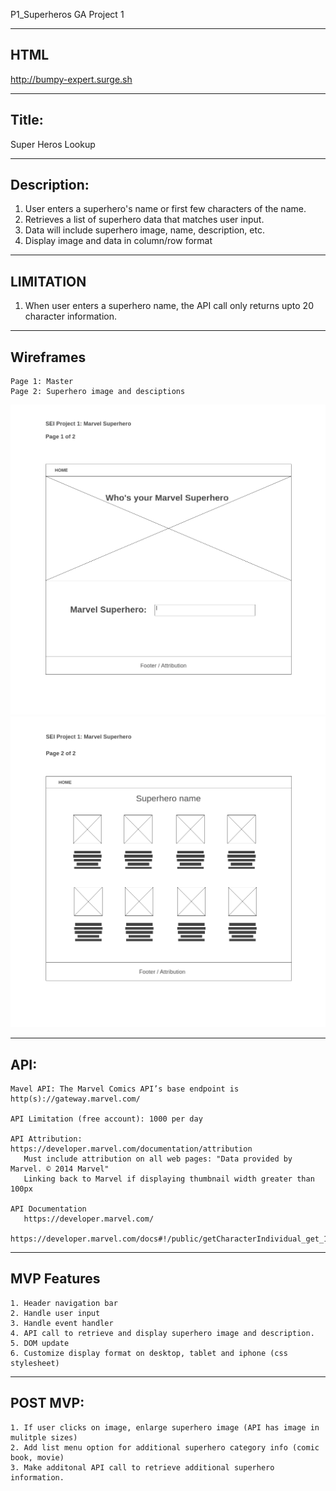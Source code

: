 P1_Superheros
GA Project 1 

---------------------
HTML 
---------------------
http://bumpy-expert.surge.sh

---------------------
 Title:
---------------------
  Super Heros Lookup

---------------------
  Description: 
---------------------
1. User enters a superhero's name or first few characters of the name.
2. Retrieves a list of superhero data that matches user input.
3. Data will include superhero image, name, description, etc.
4. Display image and data in column/row format

---------------------
LIMITATION
---------------------
1. When user enters a superhero name, the API call only returns upto 20 character information.

---------------------
Wireframes 
--------------------
	Page 1: Master
	Page 2: Superhero image and desciptions
![Img Desc Page](img/1-Superhero-Homepage.png)
![Img Desc Page](img/2-Superhero-image-desc.png)

---------------------
  API: 
---------------------
	Mavel API: The Marvel Comics API’s base endpoint is http(s)://gateway.marvel.com/

	API Limitation (free account): 1000 per day

	API Attribution: https://developer.marvel.com/documentation/attribution
	   Must include attribution on all web pages: "Data provided by Marvel. © 2014 Marvel"
  	   Linking back to Marvel if displaying thumbnail width greater than 100px 

	API Documentation
	   https://developer.marvel.com/
  	   https://developer.marvel.com/docs#!/public/getCharacterIndividual_get_1

---------------------
  MVP Features
---------------------

	1. Header navigation bar
	2. Handle user input
	3. Handle event handler
	4. API call to retrieve and display superhero image and description.
	5. DOM update
	6. Customize display format on desktop, tablet and iphone (css stylesheet)

---------------------
  POST MVP: 
---------------------
	1. If user clicks on image, enlarge superhero image (API has image in mulitple sizes)
	2. Add list menu option for additional superhero category info (comic book, movie)
	3. Make additonal API call to retrieve additional superhero information.



